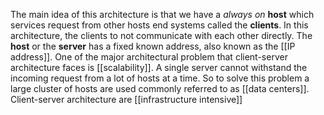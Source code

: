 The main idea of this architecture is that we have a *always on* **host** which services request from other hosts end systems called the **clients**. 
In this architecture, the clients to not communicate with each other directly.
The **host** or the **server** has a fixed known address, also known as the [[IP address]].
One of the major architectural problem that client-server architecture faces is [[scalability]]. A single server cannot withstand the incoming request from a lot of hosts at a time. So to solve this problem a large cluster of hosts are used commonly referred to as [[data centers]]. 
Client-server architecture are [[infrastructure intensive]]